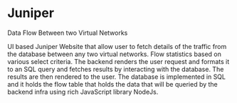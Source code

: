# Juniper
Data Flow Between two Virtual Networks

UI based Juniper Website that allow user to fetch details of the traffic from the database between any two virtual networks.
Flow statistics based on various select criteria. The backend renders the user request and formats it to an SQL query and fetches results by interacting with the database. The results are then rendered to the user. The database is implemented in SQL and it holds the flow table that holds the data that will be queried by the backend infra using rich JavaScript library NodeJs. 

